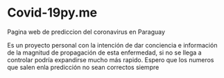 # Covid-19py.me
Pagina web de prediccion del coronavirus en Paraguay

Es un proyecto personal con la intención de dar conciencia e información 
de la magnitud de propagación de esta enfermedad, si no se llega a 
controlar podría expandirse mucho más rapido.
Espero que los numeros que salen enla predicción no sean correctos 
siempre
